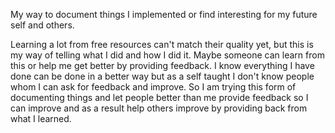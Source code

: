 My way to document things I implemented or find interesting for my future self and others.  

Learning a lot from free resources can't match their quality yet, but this is my way of telling what I did and how I did it. Maybe someone can learn from this or help me get better by providing feedback. I know everything I have done can be done in a better way but as a self taught I don't know people whom I can ask for feedback and improve. So I am trying this form of documenting things and let people better than me provide feedback so I can improve and as a result help others improve by providing back from what I learned.
